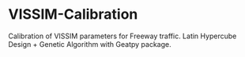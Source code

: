 # VISSIM-Calibration
Calibration of VISSIM parameters for Freeway traffic.
Latin Hypercube Design + Genetic Algorithm with Geatpy package.
